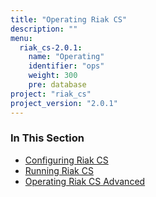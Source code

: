 ```yaml
---
title: "Operating Riak CS"
description: ""
menu:
  riak_cs-2.0.1:
    name: "Operating"
    identifier: "ops"
    weight: 300
    pre: database
project: "riak_cs"
project_version: "2.0.1"
---
```


### In This Section

- [Configuring Riak CS](../cookbooks/configuration)
- [Running Riak CS](./running)
- [Operating Riak CS Advanced](./advanced)

